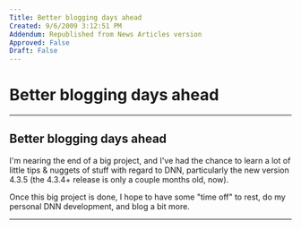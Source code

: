 ```yaml
---
Title: Better blogging days ahead
Created: 9/6/2009 3:12:51 PM
Addendum: Republished from News Articles version
Approved: False
Draft: False
---
```

# Better blogging days ahead

---

## Better blogging days ahead


I'm nearing the end of a big project, and I've had the chance to learn a lot of little tips & nuggets of stuff with regard to DNN, particularly the new version 4.3.5 (the 4.3.4+ release is only a couple months old, now).



Once this big project is done, I hope to have some "time off" to rest, do my personal DNN development, and blog a bit more.


<script src="/DesktopModules/itcMetaPost/js/m.js" type="text/javascript"></script>


---

